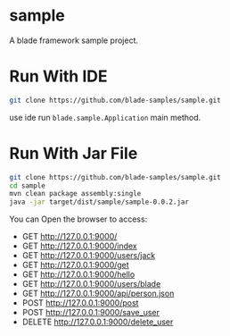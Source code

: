 # sample

A blade framework sample project.

# Run With IDE

```sh
git clone https://github.com/blade-samples/sample.git
```

use ide run `blade.sample.Application` main method.

# Run With Jar File

```sh
git clone https://github.com/blade-samples/sample.git
cd sample
mvn clean package assembly:single
java -jar target/dist/sample/sample-0.0.2.jar
```

You can Open the browser to access:

- GET		http://127.0.0.1:9000/
- GET		http://127.0.0.1:9000/index
- GET		http://127.0.0.1:9000/users/jack
- GET		http://127.0.0.1:9000/get
- GET		http://127.0.0.1:9000/hello
- GET		http://127.0.0.1:9000/users/blade
- GET		http://127.0.0.1:9000/api/person.json
- POST		http://127.0.0.1:9000/post
- POST		http://127.0.0.1:9000/save_user
- DELETE	http://127.0.0.1:9000/delete_user


